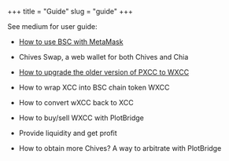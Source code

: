 +++
title = "Guide"
slug = "guide"
+++

See medium for user guide:

-   [How to use BSC with MetaMask](/guidesub/guidesub/)

-   Chives Swap, a web wallet for both Chives and Chia

-   [How to upgrade the older version of PXCC to WXCC](/guidesub/upgradecoin/)

-   How to wrap XCC into BSC chain token WXCC

-   How to convert wXCC back to XCC

-   How to buy/sell WXCC with PlotBridge

-   Provide liquidity and get profit

-   How to obtain more Chives? A way to arbitrate with PlotBridge
